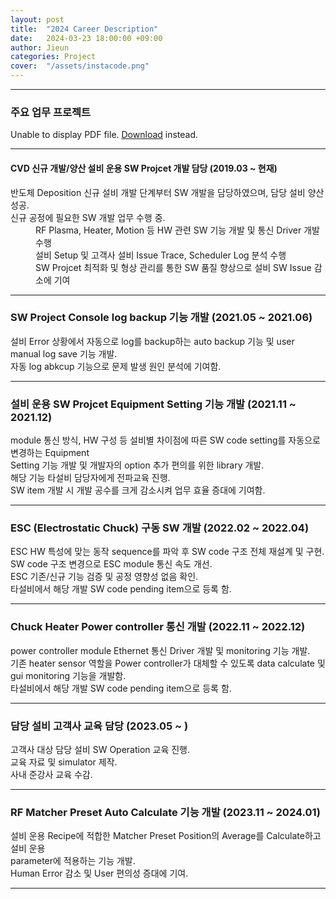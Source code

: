 ```yaml
---
layout: post
title:  "2024 Career Description"
date:   2024-03-23 18:00:00 +09:00
author: Jieun
categories: Project
cover:  "/assets/instacode.png"
---
```


<hr>

<h3>주요 업무 프로젝트</h3>
<object data="/assets/경력기술서_황지은.pdf" type="application/pdf" width="100%" height="500px">
  <p>Unable to display PDF file. <a href="/assets/경력기술서_황지은.pdf">Download</a> instead.</p>
</object>

<hr>

<h4>CVD 신규 개발/양산 설비 운용 SW Projcet 개발 담당 (2019.03 ~ 현재)</h4>
<dl>
  <dt>반도체 Deposition 신규 설비 개발 단계부터 SW 개발을 담당하였으며, 담당 설비 양산 성공.</dt>
  <dt>신규 공정에 필요한 SW 개발 업무 수행 중.</dt>
  <dd>RF Plasma, Heater, Motion 등 HW 관련 SW 기능 개발 및 통신 Driver 개발 수행</dd>
  <dd>설비 Setup 및 고객사 설비 Issue Trace, Scheduler Log 분석 수행</dd>
  <dd>SW Projcet 최적화 및 형상 관리를 통한 SW 품질 향상으로 설비 SW Issue 감소에 기여</dd>
</dl>

<hr>

### SW Project Console log backup 기능 개발 (2021.05 ~ 2021.06)
설비 Error 상황에서 자동으로 log를 backup하는 auto backup 기능 및 user manual log save 기능 개발.<br/>
자동 log abkcup 기능으로 문제 발생 원인 분석에 기여함.<br/>

<hr>

### 설비 운용 SW Projcet Equipment Setting 기능 개발 (2021.11 ~ 2021.12)
module 통신 방식, HW 구성 등 설비별 차이점에 따른 SW code setting를 자동으로 변경하는 Equipment<br/>
Setting 기능 개발 및 개발자의 option 추가 편의를 위한 library 개발.<br/>
해당 기능 타설비 담당자에게 전파교육 진행.<br/>
SW item 개발 시 개발 공수를 크게 감소시켜 업무 효율 증대에 기여함.<br/>

<hr>

### ESC (Electrostatic Chuck) 구동 SW 개발 (2022.02 ~ 2022.04)
ESC HW 특성에 맞는 동작 sequence를 파악 후 SW code 구조 전체 재설계 및 구현.<br/>
SW code 구조 변경으로 ESC module 통신 속도 개선.<br/>
ESC 기존/신규 기능 검증 및 공정 영향성 없음 확인.<br/>
타설비에서 해당 개발 SW code pending item으로 등록 함.<br/>

<hr>

### Chuck Heater Power controller 통신 개발 (2022.11 ~ 2022.12)
power controller module Ethernet 통신 Driver 개발 및 monitoring 기능 개발.<br/>
기존 heater sensor 역할을 Power controller가 대체할 수 있도록 data calculate 및 gui monitoring 기능을 개발함.<br/>
타설비에서 해당 개발 SW code pending item으로 등록 함.<br/>

<hr>

### 담당 설비 고객사 교육 담당 (2023.05 ~ )
고객사 대상 담당 설비 SW Operation 교육 진행.<br/>
교육 자료 및 simulator 제작.<br/>
사내 준강사 교육 수감.<br/>

<hr>

### RF Matcher Preset Auto Calculate 기능 개발 (2023.11 ~ 2024.01)
설비 운용 Recipe에 적합한 Matcher Preset Position의 Average를 Calculate하고 설비 운용<br/>
parameter에 적용하는 기능 개발.<br/>
Human Error 감소 및 User 편의성 증대에 기여.<br/>

<hr>
